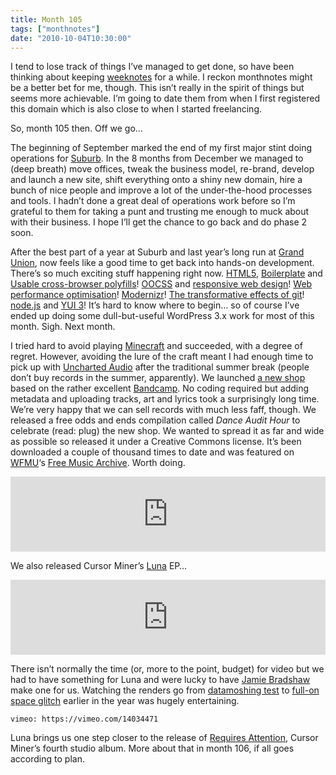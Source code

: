 ```yaml
---
title: Month 105
tags: ["monthnotes"]
date: "2010-10-04T10:30:00"
---
```


I tend to lose track of things I’ve managed to get done, so have been thinking about keeping [weeknotes](http://weeknotes.com/) for a while. I reckon monthnotes might be a better bet for me, though. This isn’t really in the spirit of things but seems more achievable. I’m going to date them from when I first registered this domain which is also close to when I started freelancing.

So, month 105 then. Off we go…

The beginning of September marked the end of my first major stint doing operations for [Suburb](http://wearesuburb.com/). In the 8 months from December we managed to (deep breath) move offices, tweak the business model, re-brand, develop and launch a new site, shift everything onto a shiny new domain, hire a bunch of nice people and improve a lot of the under-the-hood processes and tools. I hadn’t done a great deal of operations work before so I’m grateful to them for taking a punt and trusting me enough to muck about with their business. I hope I’ll get the chance to go back and do phase 2 soon.

After the best part of a year at Suburb and last year’s long run at [Grand Union](http://www.thegrandunion.com/), now feels like a good time to get back into hands-on development. There’s so much exciting stuff happening right now. [HTML5](http://diveintohtml5.org/), [Boilerplate](http://html5boilerplate.com/) and [Usable cross-browser polyfills](http://github.com/Modernizr/Modernizr/wiki/HTML5-Cross-browser-Polyfills)! [OOCSS](http://oocss.org/) and [responsive web design](http://www.alistapart.com/articles/responsive-web-design/)! [Web performance optimisation](http://www.stevesouders.com/blog/2010/05/07/wpo-web-performance-optimization/)! [Modernizr](http://www.modernizr.com/)! [The transformative effects of git](http://dashes.com/anil/2010/09/forking-is-a-feature.html)! [node.js](http://www.gnegg.ch/2010/09/why-node-js-excites-me/) and [YUI 3](http://www.yuiblog.com/blog/2010/09/29/video-glass-node/)! It’s hard to know where to begin… so of course I’ve ended up doing some dull-but-useful WordPress 3.x work for most of this month. Sigh. Next month.

I tried hard to avoid playing [Minecraft](http://minecraft.net/) and succeeded, with a degree of regret. However, avoiding the lure of the craft meant I had enough time to pick up with [Uncharted Audio](http://unchartedaudio.com/) after the traditional summer break (people don’t buy records in the summer, apparently). We launched [a new shop](http://shop.unchartedaudio.com/) based on the rather excellent [Bandcamp](http://bandcamp.com/). No coding required but adding metadata and uploading tracks, art and lyrics took a surprisingly long time. We’re very happy that we can sell records with much less faff, though. We released a free odds and ends compilation called _Dance Audit Hour_ to celebrate (read: plug) the new shop. We wanted to spread it as far and wide as possible so released it under a Creative Commons license. It’s been downloaded a couple of thousand times to date and was featured on [WFMU](http://wfmu.org/)‘s [Free Music Archive](http://freemusicarchive.org/curator/WFMU/blog/Easing_Back_In_With_Leave_It_Out). Worth doing.

<iframe style="border: 0; width: 100%; height: 120px;" src="https://bandcamp.com/EmbeddedPlayer/album=3078643476/size=large/bgcol=ffffff/linkcol=0687f5/tracklist=false/artwork=small/transparent=true/" seamless><a href="http://shop.unchartedaudio.com/album/dance-audit-hour">Dance Audit Hour by Various Artists</a></iframe>

We also released Cursor Miner’s [Luna](http://unchartedaudio.com/releases/cursor-miner-luna/) EP…

<iframe style="border: 0; width: 100%; height: 120px;" src="https://bandcamp.com/EmbeddedPlayer/album=531237904/size=large/bgcol=ffffff/linkcol=0687f5/tracklist=false/artwork=small/transparent=true/" seamless><a href="http://shop.unchartedaudio.com/album/luna">Luna by Cursor Miner</a></iframe>

There isn’t normally the time (or, more to the point, budget) for video but we had to have something for Luna and were lucky to have [Jamie Bradshaw](http://www.jimjamgraphics.com/) make one for us. Watching the renders go from [datamoshing test](http://vimeo.com/9609087) to [full-on space glitch](http://vimeo.com/14034471) earlier in the year was hugely entertaining.

`vimeo: https://vimeo.com/14034471`

Luna brings us one step closer to the release of [Requires Attention](http://unchartedaudio.com/releases/cursor-miner-requires-attention/), Cursor Miner’s fourth studio album. More about that in month 106, if all goes according to plan.
